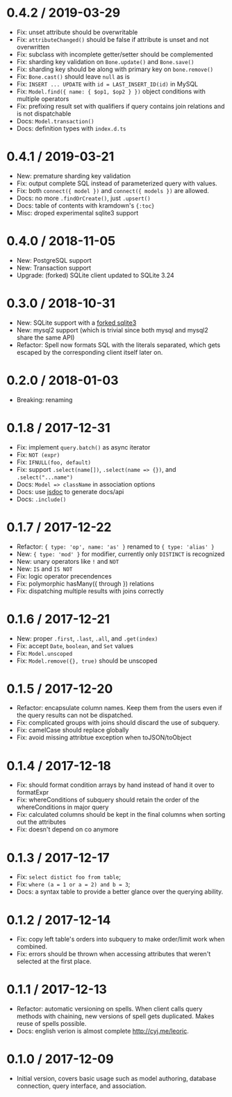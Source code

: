 0.4.2 / 2019-03-29
==================

  * Fix: unset attribute should be overwritable
  * Fix: `attributeChanged()` should be false if attribute is unset and not overwritten
  * Fix: subclass with incomplete getter/setter should be complemented
  * Fix: sharding key validation on `Bone.update()` and `Bone.save()`
  * Fix: sharding key should be along with primary key on `bone.remove()`
  * Fix: `Bone.cast()` should leave `null` as is
  * Fix: `INSERT ... UPDATE` with `id = LAST_INSERT_ID(id)` in MySQL
  * Fix: `Model.find({ name: { $op1, $op2 } })` object conditions with multiple operators
  * Fix: prefixing result set with qualifiers if query contains join relations and is not dispatchable
  * Docs: `Model.transaction()`
  * Docs: definition types with `index.d.ts`

0.4.1 / 2019-03-21
==================

  * New: premature sharding key validation
  * Fix: output complete SQL instead of parameterized query with values.
  * Fix: both `connect({ model })` and `connect({ models })` are allowed.
  * Docs: no more `.findOrCreate()`, just `.upsert()`
  * Docs: table of contents with kramdown's `{:toc}`
  * Misc: droped experimental sqlite3 support

0.4.0 / 2018-11-05
==================

  * New: PostgreSQL support
  * New: Transaction support
  * Upgrade: (forked) SQLite client updated to SQLite 3.24


0.3.0 / 2018-10-31
==================

 * New: SQLite support with a [forked sqlite3](https://github.com/cyjake/node-sqlite3)
 * New: mysql2 support (which is trivial since both mysql and mysql2 share the same API)
 * Refactor: Spell now formats SQL with the literals separated, which gets escaped by the corresponding client itself later on.

0.2.0 / 2018-01-03
==================

 * Breaking: renaming

0.1.8 / 2017-12-31
==================

 * Fix: implement `query.batch()` as async iterator
 * Fix: `NOT (expr)`
 * Fix: `IFNULL(foo, default)`
 * Fix: support `.select(name[])`, `.select(name => {})`, and `.select("...name")`
 * Docs: `Model => className` in association options
 * Docs: use [jsdoc](http://usejsdoc.org) to generate docs/api
 * Docs: `.include()`

0.1.7 / 2017-12-22
==================

 * Refactor: `{ type: 'op', name: 'as' }` renamed to `{ type: 'alias' }`
 * New: `{ type: 'mod' }` for modifier, currently only `DISTINCT` is recognized
 * New: unary operators like `!` and `NOT`
 * New: `IS` and `IS NOT`
 * Fix: logic operator precendences
 * Fix: polymorphic hasMany({ through }) relations
 * Fix: dispatching multiple results with joins correctly

0.1.6 / 2017-12-21
==================

 * New: proper `.first`, `.last`, `.all`, and `.get(index)`
 * Fix: accept `Date`, `boolean`, and `Set` values
 * Fix: `Model.unscoped`
 * Fix: `Model.remove({}, true)` should be unscoped

0.1.5 / 2017-12-20
==================

 * Refactor: encapsulate column names. Keep them from the users even if the query results can not be dispatched.
 * Fix: complicated groups with joins should discard the use of subquery.
 * Fix: camelCase should replace globally
 * Fix: avoid missing attribtue exception when toJSON/toObject

0.1.4 / 2017-12-18
==================

 * Fix: should format condition arrays by hand instead of hand it over to formatExpr
 * Fix: whereConditions of subquery should retain the order of the whereConditions in major query
 * Fix: calculated columns should be kept in the final columns when sorting out the attributes
 * Fix: doesn't depend on co anymore

0.1.3 / 2017-12-17
==================

 * Fix: `select distict foo from table`;
 * Fix: `where (a = 1 or a = 2) and b = 3`;
 * Docs: a syntax table to provide a better glance over the querying ability.

0.1.2 / 2017-12-14
==================

 * Fix: copy left table's orders into subquery to make order/limit work when combined.
 * Fix: errors should be thrown when accessing attributes that weren't selected at the first place.

0.1.1 / 2017-12-13
==================

 * Refactor: automatic versioning on spells. When client calls query methods with chaining, new versions of spell gets duplicated. Makes reuse of spells possible.
 * Docs: english verion is almost complete <http://cyj.me/leoric>.

0.1.0 / 2017-12-09
==================

 * Initial version, covers basic usage such as model authoring, database connection, query interface, and association.
